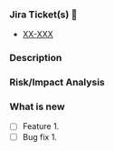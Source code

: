 ### Jira Ticket(s) 🎫

<include a link to the jira ticket>

- [XX-XXX](https://xxxxx.atlassian.net/browse/xx-)

### Description

<replace this with a brief description of the changes>

### Risk/Impact Analysis

<replace this with your assessment of the overall risk and impact of the changes to production>

### What is new

- [ ] Feature 1.
- [ ] Bug fix 1.